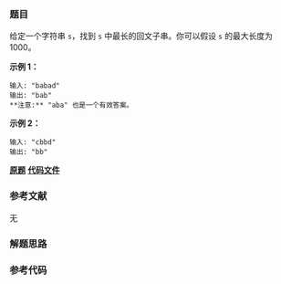 ### 题目
给定一个字符串 `s`，找到 `s` 中最长的回文子串。你可以假设 `s` 的最大长度为 1000。

**示例 1：**

    
    
    输入: "babad"
    输出: "bab"
    **注意:** "aba" 也是一个有效答案。
    

**示例 2：**

    
    
    输入: "cbbd"
    输出: "bb"
    

 **[原题](https://leetcode-cn.com/problems/longest-palindromic-substring/)**    **[代码文件]()**


### 参考文献
无

### 解题思路




### 参考代码

```go


```




